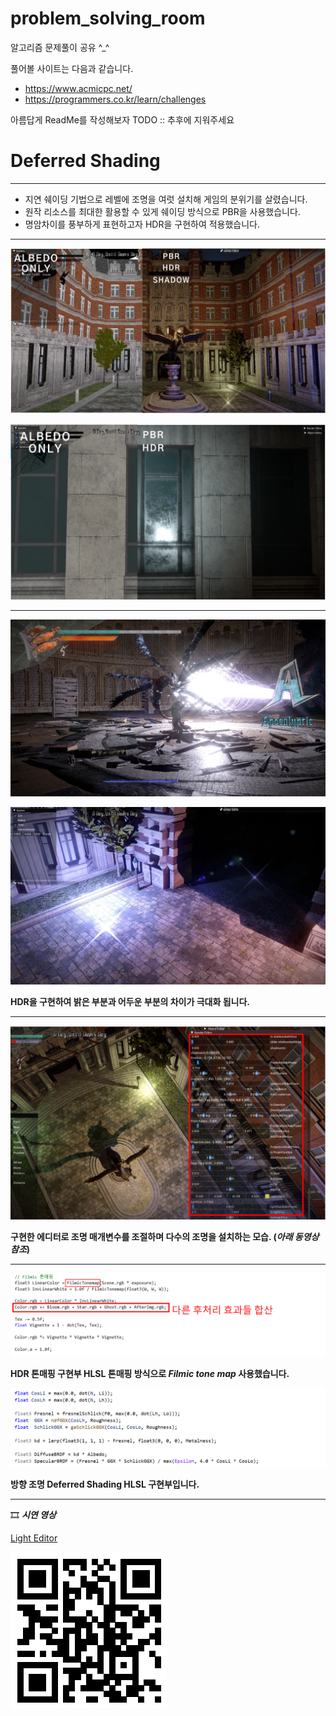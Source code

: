 # problem_solving_room
알고리즘 문제풀이 공유 ^_^

풀어볼 사이트는 다음과 같습니다.
- https://www.acmicpc.net/
- https://programmers.co.kr/learn/challenges




아름답게 ReadMe를 작성해보자
TODO :: 추후에 지워주세요

# Deferred Shading

---

- 지연 쉐이딩 기법으로 레벨에 조명을 여럿 설치해 게임의 분위기를 살렸습니다.
- 원작 리소스를 최대한 활용할 수 있게 쉐이딩 방식으로 PBR을 사용했습니다.
- 명암차이를 풍부하게 표현하고자 HDR을 구현하여 적용했습니다.

---

![Deferred%20Shading%20afd97e653525413d9bdaf53d6728e70c/Shading_Before_After.png](Deferred%20Shading%20afd97e653525413d9bdaf53d6728e70c/Shading_Before_After.png)

![Deferred%20Shading%20afd97e653525413d9bdaf53d6728e70c/pbr_example2.png](Deferred%20Shading%20afd97e653525413d9bdaf53d6728e70c/pbr_example2.png)

---

![Deferred%20Shading%20afd97e653525413d9bdaf53d6728e70c/_.png](Deferred%20Shading%20afd97e653525413d9bdaf53d6728e70c/_.png)

![**HDR을 구현하여 밝은 부분과 어두운 부분의 차이가 극대화 됩니다.**](Deferred%20Shading%20afd97e653525413d9bdaf53d6728e70c/_____.png)

**HDR을 구현하여 밝은 부분과 어두운 부분의 차이가 극대화 됩니다.**

---

![**구현한 에디터로 조명 매개변수를 조절하며 다수의 조명을 설치하는 모습. (*아래 동영상 참조*)**](Deferred%20Shading%20afd97e653525413d9bdaf53d6728e70c/Shading_Editor_.png)

**구현한 에디터로 조명 매개변수를 조절하며 다수의 조명을 설치하는 모습. (*아래 동영상 참조*)**

---

![**HDR 톤매핑 구현부 HLSL 톤매핑 방식으로 *Filmic tone map* 사용했습니다.**](Deferred%20Shading%20afd97e653525413d9bdaf53d6728e70c/Untitled.png)

**HDR 톤매핑 구현부 HLSL 톤매핑 방식으로 *Filmic tone map* 사용했습니다.**

![**방향 조명 Deferred Shading HLSL 구현부입니다.**](Deferred%20Shading%20afd97e653525413d9bdaf53d6728e70c/pbr.png)

**방향 조명 Deferred Shading HLSL 구현부입니다.**

---

🎞️ ***시연 영상***

[Light Editor](https://youtu.be/UWem1xHJZOY)

![Deferred%20Shading%20afd97e653525413d9bdaf53d6728e70c/QR_LightEditor.png](Deferred%20Shading%20afd97e653525413d9bdaf53d6728e70c/QR_LightEditor.png)
